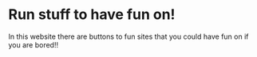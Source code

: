 # Run stuff to have fun on!
In this website there are buttons to fun sites that you could have fun on if you are bored!!
